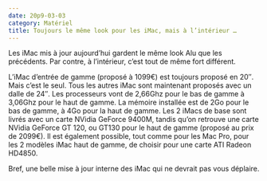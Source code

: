 ```yaml
---
date: 20p9-03-03
category: Matériel
title: Toujours le même look pour les iMac, mais à l’intérieur …
---
```


Les iMac mis à jour aujourd’hui gardent le même look Alu que les précédents.
Par contre, à l’intérieur, c’est tout de même fort différent.

L’iMac d’entrée de gamme (proposé à 1099€) est toujours proposé en 20″. Mais c’est le seul. Tous les autres iMac sont maintenant proposés avec un dalle de 24″.
Les processeurs vont de 2,66Ghz pour le bas de gamme à 3,06Ghz pour le haut de gamme.
La mémoire installée est de 2Go pour le bas de gamme, à 4Go pour la haut de gamme.
Les 2 iMacs de base sont livrés avec un carte NVidia GeForce 9400M, tandis qu’on retrouve une carte NVidia GeForce GT 120, ou GT130 pour le haut de gamme (proposé au prix de 2099€). Il est également possible, tout comme pour les Mac Pro, pour les 2 modèles iMac haut de gamme, de choisir pour une carte ATI Radeon HD4850.

Bref, une belle mise à jour interne des iMac qui ne devrait pas vous déplaire.

